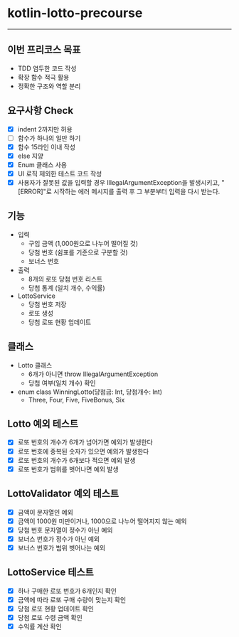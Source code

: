 # kotlin-lotto-precourse

---

## 이번 프리코스 목표
- TDD 염두한 코드 작성
- 확장 함수 적극 활용
- 정확한 구조와 역할 분리

## 요구사항 Check
- [x] indent 2까지만 허용
- [ ] 함수가 하나의 일만 하기
- [x] 함수 15라인 이내 작성
- [x] else 지양
- [x] Enum 클래스 사용
- [x] UI 로직 제외한 테스트 코드 작성
- [x] 사용자가 잘못된 값을 입력할 경우 IllegalArgumentException을 발생시키고, "[ERROR]"로 시작하는 에러 메시지를 출력 후 그 부분부터 입력을 다시 받는다.

## 기능
- 입력
    - 구입 금액 (1,000원으로 나누어 떨어질 것)
    - 당첨 번호 (쉼표를 기준으로 구분할 것)
    - 보너스 번호
- 출력
    - 8개의 로또 당첨 번호 리스트
    - 당첨 통계 (일치 개수, 수익률)
- LottoService
    - 당첨 번호 저장
    - 로또 생성
    - 당첨 로또 현황 업데이트

## 클래스
- Lotto 클래스
    - 6개가 아니면 throw IllegalArgumentException
    - 당첨 여부(일치 개수) 확인
- enum class WinningLotto(당첨금: Int, 당첨개수: Int)
    - Three, Four, Five, FiveBonus, Six

## Lotto 예외 테스트
- [x] 로또 번호의 개수가 6개가 넘어가면 예외가 발생한다
- [x] 로또 번호에 중복된 숫자가 있으면 예외가 발생한다
- [x] 로또 번호의 개수가 6개보다 적으면 예외 발생
- [x] 로또 번호가 범위를 벗어나면 예외 발생

## LottoValidator 예외 테스트
- [x] 금액이 문자열인 예외
- [x] 금액이 1000원 미만이거나, 1000으로 나누어 떨어지지 않는 예외
- [x] 당첨 번호 문자열이 정수가 아닌 예외
- [x] 보너스 번호가 정수가 아닌 예외
- [x] 보너스 번호가 범위 벗어나는 예외

## LottoService 테스트
- [x] 하나 구매한 로또 번호가 6개인지 확인
- [x] 금액에 따라 로또 구매 수량이 맞는지 확인
- [x] 당첨 로또 현황 업데이트 확인
- [x] 당첨 로또 수령 금액 확인
- [x] 수익률 계산 확인